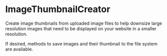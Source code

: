 # ImageThumbnailCreator
Create image thumbnails from uploaded image files to help downsize large resolution images that need to be displayed on your website in a smaller resolution.

If desired, methods to save images and their thumbnail to the file system are available.